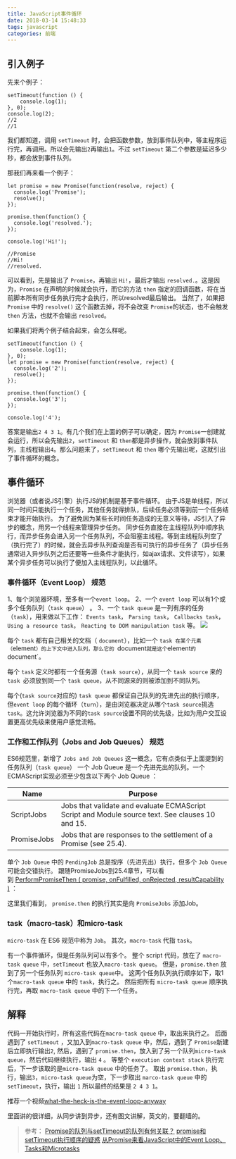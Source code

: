 ```yaml
---
title: JavaScript事件循环
date: 2018-03-14 15:48:33
tags: javascript
categories: 前端
---
```

## 引入例子
先来个例子：
```
setTimeout(function () {
    console.log(1);
}, 0);
console.log(2);
//2
//1
```
我们都知道，调用 `setTimeout` 时，会把函数参数，放到事件队列中，等主程序运行完，再调用。所以会先输出`2`再输出`1`。不过 `setTimeout` 第二个参数是延迟多少秒，都会放到事件队列。

那我们再来看一个例子：
```
let promise = new Promise(function(resolve, reject) {
  console.log('Promise');
  resolve();
});

promise.then(function() {
  console.log('resolved.');
});

console.log('Hi!');

//Promise
//Hi!
//resolved.
```
可以看到，先是输出了 `Promise`，再输出 `Hi!`，最后才输出 `resolved.`。这是因为，`Promise` 在声明的时候就会执行，而它的方法 `then` 指定的回调函数，将在当前脚本所有同步任务执行完才会执行，所以resolved最后输出。 当然了，如果把`Promise` 中的 `resolve()` 这个函数去掉，将不会改变 `Promise`的状态，也不会触发 `then` 方法，也就不会输出 `resolved`。

如果我们将两个例子结合起来，会怎么样呢。
```
setTimeout(function () {
    console.log(1);
}, 0);
let promise = new Promise(function(resolve, reject) {
  console.log('2');
  resolve();
});

promise.then(function() {
  console.log('3');
});

console.log('4');
```
答案是输出`2 4 3 1`。有几个我们在上面的例子可以确定，因为 `Promise`一创建就会运行，所以会先输出`2`，`setTimeout` 和 `then`都是异步操作，就会放到事件队列，主线程输出`4`。那么问题来了，`setTimeout` 和 `then` 哪个先输出呢，这就引出了事件循环的概念。

## 事件循环
浏览器（或者说JS引擎）执行JS的机制是基于事件循环。
由于JS是单线程，所以同一时间只能执行一个任务，其他任务就得排队，后续任务必须等到前一个任务结束才能开始执行。
为了避免因为某些长时间任务造成的无意义等待，JS引入了异步的概念，用另一个线程来管理异步任务。
同步任务直接在主线程队列中顺序执行，而异步任务会进入另一个任务队列，不会阻塞主线程。等到主线程队列空了（执行完了）的时候，就会去异步队列查询是否有可执行的异步任务了（异步任务通常进入异步队列之后还要等一些条件才能执行，如ajax请求、文件读写），如果某个异步任务可以执行了便加入主线程队列，以此循环。
### 事件循环（Event Loop） 规范
1、每个浏览器环境，至多有一个`event loop`。
2、一个 `event loop` 可以有1个或多个任务队列（`task queue`） 。
3、一个 `task queue` 是一列有序的任务（`task`），用来做以下工作： `Events task`， `Parsing task`， `Callbacks task`， `Using a resource task`， `Reacting to DOM manipulation task` 等。
![](https://upload-images.jianshu.io/upload_images/5834506-2482a71f0144a75b.png?imageMogr2/auto-orient/strip%7CimageView2/2/w/1240)

每个 `task` 都有自己相关的文档（ `document`），比如一个 `task 在某个元素（`element`）的上下文中进入队列，那么它的 `document` 就是这个 `element` 的 `document`。

每个 `task` 定义时都有一个任务源（`task source`），从同一个 `task source` 来的 `task `必须放到同一个 `task queue`，从不同源来的则被添加到不同队列。

每个(`task source`对应的) `task queue` 都保证自己队列的先进先出的执行顺序，但`event loop` 的每个循环（`turn`），是由浏览器决定从哪个`task source`挑选`task`。这允许浏览器为不同的`task source`设置不同的优先级，比如为用户交互设置更高优先级来使用户感觉流畅。

### 工作和工作队列（Jobs and Job Queues） 规范
ES6规范里，新增了 `Jobs and Job Queues` 这一概念，它有点类似于上面提到的任务队列（`task queue`）
一个 Job Queue 是一个先进先出的队列。一个ECMAScript实现必须至少包含以下两个 Job Queue ：

| Name        | Purpose                                  |
| ----------- | ---------------------------------------- | 
| ScriptJobs  | Jobs that validate and evaluate ECMAScript Script and Module source text. See clauses 10 and 15. |
| PromiseJobs | Jobs that are responses to the settlement of a Promise (see 25.4). |
单个 `Job Queue` 中的 `PendingJob` 总是按序（先进先出）执行，但多个 `Job Queue` 可能会交错执行。
跟随PromiseJobs到25.4章节，可以看到 [PerformPromiseThen ( promise, onFulfilled, onRejected, resultCapability )](http://ecma-international.org/ecma-262/6.0/index.html#sec-performpromisethen) ：

这里我们看到， `promise.then` 的执行其实是向 `PromiseJobs` 添加Job。
### task（macro-task）和micro-task
`micro-task` 在 ES6 规范中称为 `Job`。 其次，`macro-task` 代指 `task`。

有一个事件循环，但是任务队列可以有多个。
整个 script 代码，放在了 `macro-task queue` 中，`setTimeout` 也放入`macro-task queue`。
但是，`promise.then` 放到了另一个任务队列 `micro-task queue`中。
这两个任务队列执行顺序如下，取1个`macro-task queue` 中的 `task`，执行之。
然后把所有 `micro-task queue` 顺序执行完，再取 `macro-task queue` 中的下一个任务。

## 解释
代码一开始执行时，所有这些代码在`macro-task queue` 中，取出来执行之。
后面遇到了 `setTimeout` ，又加入到`macro-task queue` 中，然后，遇到了 `Promise`新建后立即执行输出`2`, 然后，遇到了 `promise.then`，放入到了另一个队列`micro-task queue`，然后代码继续执行，输出 `4` 。
等整个 `execution context stack` 执行完后，下一步该取的是`micro-task queue` 中的任务了。
取出 `promise.then`，执行，输出`3`，`micro-task queue`为空，下一步取出 `marco-task queue` 中的 `setTimeout`，执行，输出 `1`
所以最终的结果是 `2 4 3 1`。



推荐一个视频[what-the-heck-is-the-event-loop-anyway](https://2014.jsconf.eu/speakers/philip-roberts-what-the-heck-is-the-event-loop-anyway.html)

里面讲的很详细，从同步讲到异步，还有图文讲解，英文的，要翻墙的。



>参考：
>[Promise的队列与setTimeout的队列有何关联？](https://www.zhihu.com/question/36972010)
>[promise和setTimeout执行顺序的疑惑](https://segmentfault.com/q/1010000009811652)
>[从Promise来看JavaScript中的Event Loop、Tasks和Microtasks](https://www.tuicool.com/articles/MnY7N3a)
